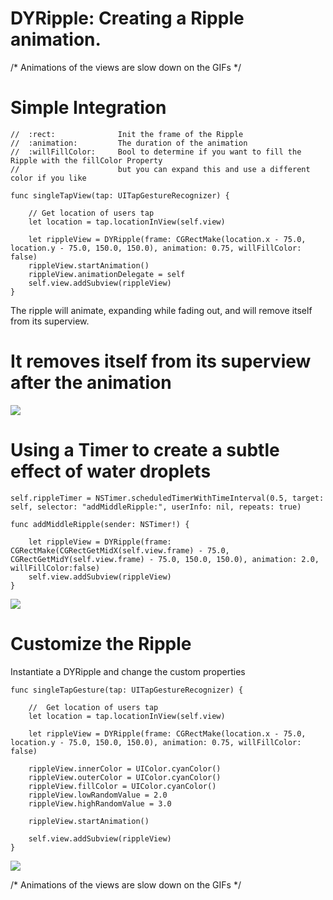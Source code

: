 # DYRipple: Creating a Ripple animation.
/*
    Animations of the views are slow down on the GIFs
*/

# Simple Integration

    //  :rect:              Init the frame of the Ripple
    //  :animation:         The duration of the animation
    //  :willFillColor:     Bool to determine if you want to fill the Ripple with the fillColor Property 
    //                      but you can expand this and use a different color if you like

    func singleTapView(tap: UITapGestureRecognizer) {
    
        // Get location of users tap
        let location = tap.locationInView(self.view)
        
        let rippleView = DYRipple(frame: CGRectMake(location.x - 75.0, location.y - 75.0, 150.0, 150.0), animation: 0.75, willFillColor: false)
        rippleView.startAnimation()
        rippleView.animationDelegate = self
        self.view.addSubview(rippleView)
    }

The ripple will animate, expanding while fading out, and will remove itself from its superview.
# It removes itself from its superview after the animation

![](https://raw.githubusercontent.com/dannyYassine/DYRipple/master/TapRipple.gif)

# Using a Timer to create a subtle effect of water droplets

    self.rippleTimer = NSTimer.scheduledTimerWithTimeInterval(0.5, target: self, selector: "addMiddleRipple:", userInfo: nil, repeats: true)
    
    func addMiddleRipple(sender: NSTimer!) {
        
        let rippleView = DYRipple(frame: CGRectMake(CGRectGetMidX(self.view.frame) - 75.0, CGRectGetMidY(self.view.frame) - 75.0, 150.0, 150.0), animation: 2.0, willFillColor:false)
        self.view.addSubview(rippleView)
    }
    

![](https://raw.githubusercontent.com/dannyYassine/DYRipple/master/RainRipple.gif)

# Customize the Ripple
Instantiate a DYRipple and change the custom properties

    func singleTapGesture(tap: UITapGestureRecognizer) {
    
        //  Get location of users tap
        let location = tap.locationInView(self.view)

        let rippleView = DYRipple(frame: CGRectMake(location.x - 75.0, location.y - 75.0, 150.0, 150.0), animation: 0.75, willFillColor: false)
        
        rippleView.innerColor = UIColor.cyanColor()
        rippleView.outerColor = UIColor.cyanColor()
        rippleView.fillColor = UIColor.cyanColor()
        rippleView.lowRandomValue = 2.0
        rippleView.highRandomValue = 3.0
        
        rippleView.startAnimation()
        
        self.view.addSubview(rippleView)
    }


![](https://raw.githubusercontent.com/dannyYassine/DYRipple/master/newCustomGif.gif)

/*
    Animations of the views are slow down on the GIFs
*/
